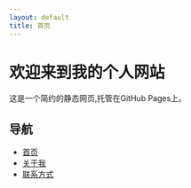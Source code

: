 ```yaml
---
layout: default
title: 首页
---
```


# 欢迎来到我的个人网站

这是一个简约的静态网页,托管在GitHub Pages上。

## 导航

- [首页](index.md)
- [关于我](about.md)
- [联系方式](contact.md)
